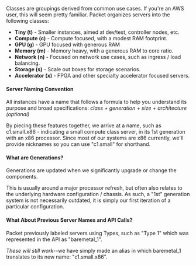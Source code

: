 <!-- <meta>
{
    "title":"Servers",
    "description":"Learn more about compute classes and custom configurations.",
    "tag":["Device Types", "Devices", "Compute Classes", "Custom Configurations"],
    "seo-title": "Bare Metal Cloud Servers Overview - Packet Developer Docs",
    "seo-description": "Learn more about compute classes and custom configurations.",
    "og-title": "Overview",
    "og-description": "Learn more about compute classes and custom configurations."
}
</meta> -->


Classes are groupings derived from common use cases.  If you're an AWS user, this will seem pretty familiar.  Packet organizes servers into the following classes:

*   __Tiny (t)__ - Smaller instances, aimed at dev/test, controller nodes, etc.
*   __Compute (c)__ - Compute focused, with a modest RAM footprint.
*   __GPU (g)__ - GPU focused with  generous RAM
*   __Memory (m)__ - Memory heavy, with a generous RAM to core ratio.
*   __Network (n)__ - Focused on network use cases, such as ingress / load balancing.
*   __Storage (s)__ - Scale out boxes for storage scenarios.
*   __Accelerator (x)__ - FPGA and other specialty accelerator focused servers.

#### Server Naming Convention

All instances have a name that follows a formula to help you understand its purpose and broad specifications:  _class + generation + size + architecture (optional)_

By piecing these features together, we arrive at a name, such as c1.small.x86 - indicating a small compute class server, in its 1st generation with an x86 processor.  Since most of our systems are x86 currently, we'll provide nicknames so you can use "c1.small" for shorthand.

#### What are Generations?

Generations are updated when we significantly upgrade or change the components.

This is usually around a major processor refresh, but often also relates to the underlying hardware configuration / chassis.  As such, a "1st" generation system is not necessarily outdated, it is simply our first iteration of a particular configuration.

#### What About Previous Server Names and API Calls?

Packet previously labeled servers using Types, such as "Type 1" which was represented in the API as "baremetal_1".

_These will still work_--we have simply made an alias in which baremetal_1 translates to its new name:  "c1.small.x86".


